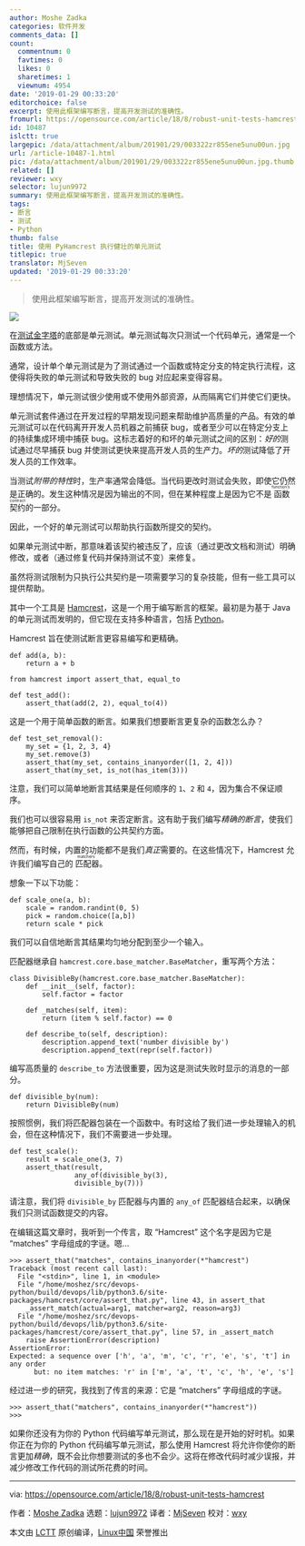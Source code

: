 ```yaml
---
author: Moshe Zadka
categories: 软件开发
comments_data: []
count:
  commentnum: 0
  favtimes: 0
  likes: 0
  sharetimes: 1
  viewnum: 4954
date: '2019-01-29 00:33:20'
editorchoice: false
excerpt: 使用此框架编写断言，提高开发测试的准确性。
fromurl: https://opensource.com/article/18/8/robust-unit-tests-hamcrest
id: 10487
islctt: true
largepic: /data/attachment/album/201901/29/003322zr855ene5unu00un.jpg
url: /article-10487-1.html
pic: /data/attachment/album/201901/29/003322zr855ene5unu00un.jpg.thumb.jpg
related: []
reviewer: wxy
selector: lujun9972
summary: 使用此框架编写断言，提高开发测试的准确性。
tags:
- 断言
- 测试
- Python
thumb: false
title: 使用 PyHamcrest 执行健壮的单元测试
titlepic: true
translator: MjSeven
updated: '2019-01-29 00:33:20'
---
```



> 
> 使用此框架编写断言，提高开发测试的准确性。
> 
> 
> 


![](/data/attachment/album/201901/29/003322zr855ene5unu00un.jpg)


在[测试金字塔](https://martinfowler.com/bliki/TestPyramid.html)的底部是单元测试。单元测试每次只测试一个代码单元，通常是一个函数或方法。


通常，设计单个单元测试是为了测试通过一个函数或特定分支的特定执行流程，这使得将失败的单元测试和导致失败的 bug 对应起来变得容易。


理想情况下，单元测试很少使用或不使用外部资源，从而隔离它们并使它们更快。


单元测试套件通过在开发过程的早期发现问题来帮助维护高质量的产品。有效的单元测试可以在代码离开开发人员机器之前捕获 bug，或者至少可以在特定分支上的持续集成环境中捕获 bug。这标志着好的和坏的单元测试之间的区别：*好的*测试通过尽早捕获 bug 并使测试更快来提高开发人员的生产力。*坏的*测试降低了开发人员的工作效率。


当测试*附带的特性*时，生产率通常会降低。当代码更改时测试会失败，即使它仍然是正确的。发生这种情况是因为输出的不同，但在某种程度上是因为它不是<ruby> 函数契约 <rt>  function’s contract </rt></ruby>的一部分。


因此，一个好的单元测试可以帮助执行函数所提交的契约。


如果单元测试中断，那意味着该契约被违反了，应该（通过更改文档和测试）明确修改，或者（通过修复代码并保持测试不变）来修复。


虽然将测试限制为只执行公共契约是一项需要学习的复杂技能，但有一些工具可以提供帮助。


其中一个工具是 [Hamcrest](http://hamcrest.org/)，这是一个用于编写断言的框架。最初是为基于 Java 的单元测试而发明的，但它现在支持多种语言，包括 [Python](https://www.python.org/)。


Hamcrest 旨在使测试断言更容易编写和更精确。



```
def add(a, b):
    return a + b

from hamcrest import assert_that, equal_to

def test_add():
    assert_that(add(2, 2), equal_to(4))  
```

这是一个用于简单函数的断言。如果我们想要断言更复杂的函数怎么办？



```
def test_set_removal():
    my_set = {1, 2, 3, 4}
    my_set.remove(3)
    assert_that(my_set, contains_inanyorder([1, 2, 4]))
    assert_that(my_set, is_not(has_item(3)))
```

注意，我们可以简单地断言其结果是任何顺序的 `1`、`2` 和 `4`，因为集合不保证顺序。


我们也可以很容易用 `is_not` 来否定断言。这有助于我们编写*精确的断言*，使我们能够把自己限制在执行函数的公共契约方面。


然而，有时候，内置的功能都不是我们*真正*需要的。在这些情况下，Hamcrest 允许我们编写自己的<ruby> 匹配器 <rt>  matchers </rt></ruby>。


想象一下以下功能：



```
def scale_one(a, b):
    scale = random.randint(0, 5)
    pick = random.choice([a,b])
    return scale * pick
```

我们可以自信地断言其结果均匀地分配到至少一个输入。


匹配器继承自 `hamcrest.core.base_matcher.BaseMatcher`，重写两个方法：



```
class DivisibleBy(hamcrest.core.base_matcher.BaseMatcher):
    def __init__(self, factor):
        self.factor = factor

    def _matches(self, item):
        return (item % self.factor) == 0

    def describe_to(self, description):
        description.append_text('number divisible by')
        description.append_text(repr(self.factor))
```

编写高质量的 `describe_to` 方法很重要，因为这是测试失败时显示的消息的一部分。



```
def divisible_by(num):
    return DivisibleBy(num)
```

按照惯例，我们将匹配器包装在一个函数中。有时这给了我们进一步处理输入的机会，但在这种情况下，我们不需要进一步处理。



```
def test_scale():
    result = scale_one(3, 7)
    assert_that(result,
                any_of(divisible_by(3),
                divisible_by(7)))
```

请注意，我们将 `divisible_by` 匹配器与内置的 `any_of` 匹配器结合起来，以确保我们只测试函数提交的内容。


在编辑这篇文章时，我听到一个传言，取 “Hamcrest” 这个名字是因为它是 “matches” 字母组成的字谜。嗯…



```
>>> assert_that("matches", contains_inanyorder(*"hamcrest")
Traceback (most recent call last):
  File "<stdin>", line 1, in <module>
  File "/home/moshez/src/devops-python/build/devops/lib/python3.6/site-packages/hamcrest/core/assert_that.py", line 43, in assert_that
    _assert_match(actual=arg1, matcher=arg2, reason=arg3)
  File "/home/moshez/src/devops-python/build/devops/lib/python3.6/site-packages/hamcrest/core/assert_that.py", line 57, in _assert_match
    raise AssertionError(description)
AssertionError:
Expected: a sequence over ['h', 'a', 'm', 'c', 'r', 'e', 's', 't'] in any order
      but: no item matches: 'r' in ['m', 'a', 't', 'c', 'h', 'e', 's']
```

经过进一步的研究，我找到了传言的来源：它是 “matchers” 字母组成的字谜。



```
>>> assert_that("matchers", contains_inanyorder(*"hamcrest"))
>>>
```

如果你还没有为你的 Python 代码编写单元测试，那么现在是开始的好时机。如果你正在为你的 Python 代码编写单元测试，那么使用 Hamcrest 将允许你使你的断言更加*精确*，既不会比你想要测试的多也不会少。这将在修改代码时减少误报，并减少修改工作代码的测试所花费的时间。




---


via: <https://opensource.com/article/18/8/robust-unit-tests-hamcrest>


作者：[Moshe Zadka](https://opensource.com/users/moshez) 选题：[lujun9972](https://github.com/lujun9972) 译者：[MjSeven](https://github.com/MjSeven) 校对：[wxy](https://github.com/wxy)


本文由 [LCTT](https://github.com/LCTT/TranslateProject) 原创编译，[Linux中国](https://linux.cn/) 荣誉推出